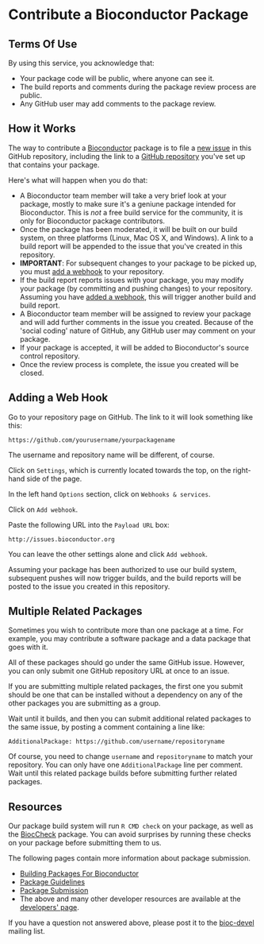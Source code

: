 
# Contribute a Bioconductor Package

## Terms Of Use

By using this service, you acknowledge that:

* Your package code will be public, where anyone can see it.
* The build reports and comments during the package review
  process are public.
* Any GitHub user may add comments to the package review.

## How it Works

The way to contribute a
[Bioconductor](https://bioconductor.org/) package is to
file a [new issue](../../issues/new) in this GitHub repository,
including the link to a
[GitHub repository](https://help.github.com/articles/create-a-repo/)
you've set up that contains your package.

Here's what will happen when you do that:

* A Bioconductor team member will take a very brief
  look at your package, mostly to make sure it's a
  geniune package intended for Bioconductor.
  This is *not* a free build service for the community,
  it is only for Bioconductor package contributors.
* Once the package has been moderated, it will be built
  on our build system, on three platforms (Linux, Mac OS X,
  and Windows). A link to a build report will be appended to the
  issue that you've created in this repository.
* **IMPORTANT**: For subsequent changes to your package
  to be picked up, you must [add a webhook](#adding-a-web-hook)
  to your repository.
* If the build report reports issues with your package, you
  may modify your package (by committing and pushing changes)
  to your repository. Assuming you have
  [added a webhook](#adding-a-web-hook), this will trigger
  another build and build report.
* A Bioconductor team member will be assigned to review your
  package and will add further comments in the issue you created.
  Because of the 'social coding' nature of GitHub, any GitHub user
  may comment on your package.
* If your package is accepted, it will be added to Bioconductor's
  source control repository.   
* Once the review process is complete, the issue you created
  will be closed.

## Adding a Web Hook

Go to your repository page on GitHub. The link to it will look
something like this:

    https://github.com/yourusername/yourpackagename

The username and repository name will be different, of course.

Click on `Settings`, which is currently located towards the top,
on the right-hand side of the page.

In the left hand `Options` section, click on `Webhooks & services`.

Click on `Add webhook`.

Paste the following URL into the `Payload URL` box:

    http://issues.bioconductor.org

You can leave the other settings alone and click `Add webhook`.

Assuming your package has been authorized to use our build system,
subsequent pushes will now trigger builds, and the build reports
will be posted to the issue you created in this repository.

## Multiple Related Packages

Sometimes you wish to contribute more than one package at a time. For
example, you may contribute a software package and a data package that
goes with it.

All of these packages should go under the same GitHub issue. However,
you can only submit one GitHub repository URL at once to an issue.

If you are submitting multiple related packages, the first one you
submit should be one that can be installed without a dependency on
any of the other packages you are submitting as a group.

Wait until it builds, and then you can submit additional related packages
to the same issue, by posting a comment containing a line like:

    AdditionalPackage: https://github.com/username/repositoryname

Of course, you need to change `username` and `repositoryname` to
match your repository.
You can only have one `AdditionalPackage` line per comment.
Wait until this related package builds before submitting further
related packages.


## Resources

Our package build system will run `R CMD check` on your package,
as well as the
[BiocCheck](https://bioconductor.org/packages/devel/bioc/html/BiocCheck.html)
package. You can avoid surprises by running these checks on your
package before submitting them to us.

The following pages contain more information about package submission.

* [Building Packages For Bioconductor](https://bioconductor.org/packages/devel/bioc/html/BiocCheck.html)
* [Package Guidelines](https://bioconductor.org/developers/package-guidelines/)
* [Package Submission](https://bioconductor.org/developers/package-submission/)
* The above and many other developer resources are available
  at the [developers' page](https://bioconductor.org/developers/).

If you have a question not answered above, please post it to
the [bioc-devel](https://stat.ethz.ch/mailman/listinfo/bioc-devel)
mailing list.
